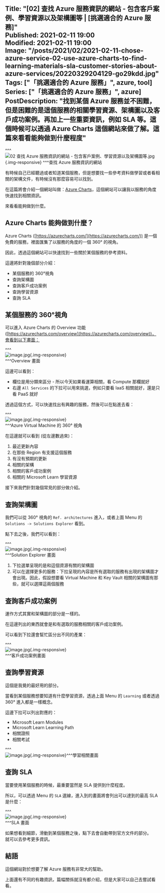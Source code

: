 Title: "[02] 查找 Azure 服務資訊的網站 - 包含客戶案例、學習資源以及架構圖等 | [挑選適合的 Azure 服務]"  
Published: 2021-02-11 19:00  
Modified: 2021-02-11 19:00  
Image: "/posts/2021/02/2021-02-11-chose-azure-service-02-use-azure-charts-to-find-learning-materials-sla-customer-stories-about-azure-services/20220329204129-go29kdd.jpg"  
Tags: ["「挑選適合的 Azure 服務」", azure, tool]  
Series: ["「挑選適合的 Azure 服務」", azure]  
PostDescription: "找到某個 Azure 服務並不困難，但是困難的是這個服務的相關學習資源、架構圖以及客戶成功案例。再加上一些重要資訊，例如 SLA 等。這個時候可以透過 Azure Charts 這個網站來做了解。這篇來看看能夠做到什麼程度"
---

^^^  
​![02 查找 Azure 服務資訊的網站 - 包含客戶案例、學習資源以及架構圖等.jpg](/posts/2021/02/2021-02-11-chose-azure-service-02-use-azure-charts-to-find-learning-materials-sla-customer-stories-about-azure-services/20220329204129-go29kdd.jpg){.img-responsive}
^^^查找 Azure 服務資訊的網站

有時候自己已經聽過或者知道某個服務，但是想要找一些參考資料做學習或者看相關的架構文件，有時候沒有那麼容易可以找到。

在這篇將會介紹一個網站叫做：[Azure Charts](https://azurecharts.com/)，這個網站可以讓我以服務的角度快速找到相關資訊。

來看看能夠做到什麼。

<!--more-->

## Azure Charts 能夠做到什麼？

Azure Charts ([https://azurecharts.com/](https://azurecharts.com/)) 是一個免費的服務，裡面匯集了以服務的角度的一個 360° 的視角。

因此，透過這個網站可以快速找到一些關於某個服務的參考資料。

這邊將針對幾個部分介紹：

* 某個服務的 360°視角
* 查詢架構圖
* 查詢客戶成功案例
* 查詢學習資源
* 查詢 SLA

## 某個服務的 360°視角

可以進入 Azure Charts 的 Overview 功能 ([https://azurecharts.com/overview](https://azurecharts.com/overview))，會看到以下畫面：

^^^  
​![image.jpg](/posts/2021/02/2021-02-11-chose-azure-service-02-use-azure-charts-to-find-learning-materials-sla-customer-stories-about-azure-services/image-20220329201815-qi7s85k.jpg){.img-responsive}  
^^^Overview 畫面

這邊可以看到：

* 欄位是用分類來區分 - 所以今天如果看運算相關，看 Compute 那欄就好
* 右邊 `All Services` 的下拉可以用來挑選，例如只要看 IaaS 相關就好，還是只看 PaaS 就好

透過這個方式，可以快速找出有興趣的服務，然後可以在點進去看：

^^^  
​![image.jpg](/posts/2021/02/2021-02-11-chose-azure-service-02-use-azure-charts-to-find-learning-materials-sla-customer-stories-about-azure-services/image-20220329201909-on18omq.jpg){.img-responsive}  
^^^Azure Virtual Machine 的 360° 視角

在這邊就可以看到 (從左邊數過來)：

1. 最近更新內容
2. 在那些 Region 有支援這個服務
3. 有沒有預期的更新
4. 相關的架構
5. 相關的客戶成功案例
6. 相關的 Microsoft Learn 學習資源

接下來我們針對幾個常見的部分做介紹。

## 查詢架構圖

我們可以從 360° 視角的 `Ref. architectures` 進入，或者上面 Menu 的 `Solutions -> Solutions Explorer` 看到。

點下去之後，我們可以看到：

^^^  
​![image.jpg](/posts/2021/02/2021-02-11-chose-azure-service-02-use-azure-charts-to-find-learning-materials-sla-customer-stories-about-azure-services/image-20220329202414-nhnr562.jpg){.img-responsive}  
^^^Solution Explorer 畫面

1. 下拉選單呈現的是和這個資源有關的架構圖
2. 可以在選擇更多的服務：下拉呈現的內容是所有選取的服務有出現的架構圖才會出現。因此，假設想要看 Virtual Machine 和 Key Vault 相關的架構圖有那些，就可以選擇這兩個服務

## 查詢客戶成功案例

運作方式其實和架構圖的部分是一樣的。

在這邊列出的東西就會是和有選取的服務相關的客戶成功案例。

可以看到下拉還會幫忙區分出不同的產業：

^^^  
​![image.jpg](/posts/2021/02/2021-02-11-chose-azure-service-02-use-azure-charts-to-find-learning-materials-sla-customer-stories-about-azure-services/image-20220329202754-7zhiio3.jpg){.img-responsive}  
^^^客戶成功案例畫面

## 查詢學習資源

這個是我覺的最好用的部分。

當看到某個服務想要知道有什麼學習資源，透過上面 Menu 的 `Learning` 或者透過 360° 進入都是一樣概念。

這邊下拉可以列出對應的：

* Microsoft Learn Modules
* Microsoft Learn Learning Path
* 相關證照
* 相關考試

^^^  
​![image.jpg](/posts/2021/02/2021-02-11-chose-azure-service-02-use-azure-charts-to-find-learning-materials-sla-customer-stories-about-azure-services/image-20220329203031-jot1ylj.jpg){.img-responsive}^^^學習相關畫面

## 查詢 SLA

當要使用某個服務的時候，最重要當然是 SLA 提供到什麼程度。

所以，可以透過 Menu 的 `SLA` 選線，進入到的畫面將會列出可以達到的最高 SLA 是什麼：

^^^  
​![image.jpg](/posts/2021/02/2021-02-11-chose-azure-service-02-use-azure-charts-to-find-learning-materials-sla-customer-stories-about-azure-services/image-20220329203241-onmz3ki.jpg){.img-responsive}  
^^^SLA 畫面

如果想看到細節，滑動到某個服務之後，點下去會自動帶到官方文件的部分。  
就可以去參考更多資訊。

## 結語

這個網站對於想要了解 Azure 服務有非常大的幫助。

上面還有不同的有趣資訊，篇幅關係就沒有都介紹，但是大家可以自己去嘗試看看。
